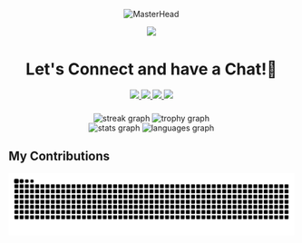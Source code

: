 
<div align="center">
  
![MasterHead](https://raw.githubusercontent.com/PratyushPuri/PratyushPuri/refs/heads/main/eye-12452.gif)
</div>

<p align="center">
  <img src="https://capsule-render.vercel.app/api?type=waving&color=gradient&text=Hello!%20Myself%20Kshitij&20Saini&height=100&section=header"/>
</p>

<h1 align="center">
  Let's Connect and have a Chat!💬
</h1>

<p align="center">
<a href="#">
  <img height="50" src="https://user-images.githubusercontent.com/46517096/166972883-f5f1d88c-0246-4374-88ac-ded0f2cf0699.png"/>
</a>
<a href="https://www.linkedin.com/in/kshitij-saini-b950b7299?utm_source=share&utm_campaign=share_via&utm_content=profile&utm_medium=android_app">
  <img height="50" src="https://user-images.githubusercontent.com/46517096/166973395-19676cd8-f8ec-4abf-83ff-da8243505b82.png"/>
</a>

<a href="https://x.com/Kshitij49938707?t=nms6nBR2ZUayY8kOoK8GWg&s=09">
  <img height="50" src="https://user-images.githubusercontent.com/46517096/166974271-91dfa250-d70b-4cb9-8707-f1bda1b708c3.png"/>
</a>
<a href="https://www.instagram.com/kshitij_saini19_9?igsh=MWk1NzZoMHM0cXNycQ==">
  <img height="50" src="https://user-images.githubusercontent.com/46517096/166974368-9798f39f-1f46-499c-b14e-81f0a3f83a06.png"/>
</a>
</p>




###



###

<div align="center">
  <img src="https://streak-stats.demolab.com?user=maurodesouza&locale=en&mode=daily&theme=dracula&hide_border=false&border_radius=5&order=3" height="150" alt="streak graph"  />
  <img src="https://github-profile-trophy.vercel.app?username=maurodesouza&theme=dracula&column=-1&row=1&margin-w=8&margin-h=8&no-bg=false&no-frame=false&order=4" height="150" alt="trophy graph"  />
</div>

<div align="center">
  <img src="https://github-readme-stats.vercel.app/api?username=kshitijsaini771&hide_title=false&hide_rank=false&show_icons=true&include_all_commits=true&count_private=true&disable_animations=false&theme=dracula&locale=en&hide_border=false&order=1" height="150" alt="stats graph"  />
  <img src="https://github-readme-stats.vercel.app/api/top-langs?username=kshitijsaini771&locale=en&hide_title=false&layout=compact&card_width=320&langs_count=5&theme=dracula&hide_border=false&order=2" height="150" alt="languages graph"  />
</div>

## My Contributions
<picture>
  <picture>
  <source media="(prefers-color-scheme: dark)" srcset="https://raw.githubusercontent.com/kshitijsaini771/kshitijsaini771/output/github-snake-dark.svg" />
  <img alt="GitHub contribution grid snake animation" src="https://raw.githubusercontent.com/kshitijsaini771/kshitijsaini771/output/github-snake.svg" />
</picture>
</picture>
